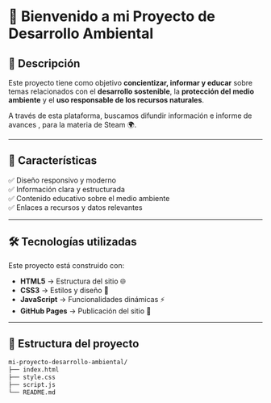 # 🌱 Bienvenido a mi Proyecto de Desarrollo Ambiental

## 📌 Descripción
Este proyecto tiene como objetivo **concientizar, informar y educar** sobre temas relacionados con el **desarrollo sostenible**, la **protección del medio ambiente** y el **uso responsable de los recursos naturales**.

A través de esta plataforma, buscamos difundir información e informe de avances , para la materia de Steam  🌍.

---

## 🚀 Características
✅ Diseño responsivo y moderno  
✅ Información clara y estructurada  
✅ Contenido educativo sobre el medio ambiente  
✅ Enlaces a recursos y datos relevantes  

---

## 🛠️ Tecnologías utilizadas
Este proyecto está construido con:

- **HTML5** → Estructura del sitio 🌐
- **CSS3** → Estilos y diseño 🎨
- **JavaScript** → Funcionalidades dinámicas ⚡
- **GitHub Pages** → Publicación del sitio 🚀

---

## 📂 Estructura del proyecto
```bash
mi-proyecto-desarrollo-ambiental/
├── index.html
├── style.css
├── script.js
└── README.md

